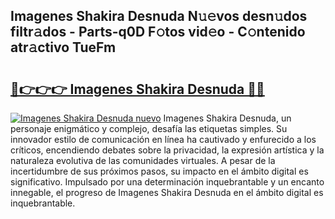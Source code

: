 ## Imagenes Shakira Desnuda N𝚞𝚎vos desn𝚞dos filtr𝚊dos - Parts-q0D F𝚘tos vid𝚎o - C𝚘ntenido atr𝚊ctivo TueFm

# <h2><a href="http://mbck0zr.tromn.icu/?c=Imagenes+Shakira+Desnuda">🔗👉👉👉 Imagenes Shakira Desnuda 🔗🔗</a></h2>

[![Imagenes Shakira Desnuda nuevo](https://i.imgur.com/pEAQMta.gif)](http://mbck0zr.tromn.icu/?c=Imagenes+Shakira+Desnuda)
Imagenes Shakira Desnuda, un personaje enigmático y complejo, desafía las etiquetas simples. Su innovador estilo de comunicación en línea ha cautivado y enfurecido a los críticos, encendiendo debates sobre la privacidad, la expresión artística y la naturaleza evolutiva de las comunidades virtuales. A pesar de la incertidumbre de sus próximos pasos, su impacto en el ámbito digital es significativo. Impulsado por una determinación inquebrantable y un encanto innegable, el progreso de Imagenes Shakira Desnuda en el ámbito digital es inquebrantable.
